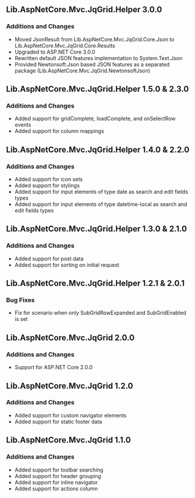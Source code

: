 ## Lib.AspNetCore.Mvc.JqGrid.Helper 3.0.0
### Additions and Changes
- Moved JsonResult from Lib.AspNetCore.Mvc.JqGrid.Core.Json to Lib.AspNetCore.Mvc.JqGrid.Core.Results
- Upgraded to ASP.NET Core 3.0.0
- Rewritten default JSON features implementation to System.Text.Json
- Provided Newtonsoft.Json based JSON features as a separated package (Lib.AspNetCore.Mvc.JqGrid.NewtonsoftJson)

## Lib.AspNetCore.Mvc.JqGrid.Helper 1.5.0 & 2.3.0
### Additions and Changes
- Added support for gridComplete, loadComplete, and onSelectRow events
- Added support for column mappings

## Lib.AspNetCore.Mvc.JqGrid.Helper 1.4.0 & 2.2.0
### Additions and Changes
- Added support for icon sets
- Added support for stylings
- Added support for input elements of type date as search and edit fields types
- Added support for input elements of type datetime-local as search and edit fields types

## Lib.AspNetCore.Mvc.JqGrid.Helper 1.3.0 & 2.1.0
### Additions and Changes
- Added support for post data
- Added support for sorting on initial request

## Lib.AspNetCore.Mvc.JqGrid.Helper 1.2.1 & 2.0.1
### Bug Fixes
- Fix for scenario when only SubGridRowExpanded and SubGridEnabled is set

## Lib.AspNetCore.Mvc.JqGrid 2.0.0
### Additions and Changes
- Support for ASP.NET Core 2.0.0

## Lib.AspNetCore.Mvc.JqGrid 1.2.0
### Additions and Changes
- Added support for custom navigator elements
- Added support for static footer data

## Lib.AspNetCore.Mvc.JqGrid 1.1.0
### Additions and Changes
- Added support for toolbar searching
- Added support for header grouping
- Added support for inline navigator
- Added support for actions column
